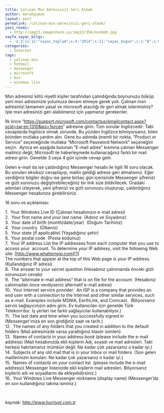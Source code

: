 ```yaml
---
title: Çalınan Msn Adresinizi Geri Almak
author: emrahyumuk
layout: post
permalink: /calinan-msn-adresinizi-geri-almak/
yazi_resmi:
  - http://img13.imageshack.us/img13/356/msnbb0.jpg
sayfa_sayac_bilgi:
  - 'a:3:{s:12:"sayac_toplam";s:4:"2014";s:11:"sayac_bugun";s:1:"0";s:9:"son_okuma";s:10:"1364903070";}'
categories:
  - İnternet
tags:
  - çalınan msn
  - hotmail
  - messenger
  - microsoft
  - msn
  - windows live
---
```

Msn adresiniz kötü niyetli kişiler tarafından çalındığında boynunuzu büküp yeni msn adresinizle yolumuza devam etmeye gerek yok. Çalınan msn adresinizi tamamen yasal ve microsoft aracılığı ile geri almak istermisiniz? işte msn adresinizi geri alabilmeniz için yapmanız gerekenler.  
<!--more-->

İlk önce &#8220;<a href="https://support.microsoft.com/contactus/emailcontact.aspx?scid=sw;en;1310&ws=1prcen" target="_blank">https://support.microsoft.com/contactus/emailcontact.aspx?scid=sw;en;1310&ws=1prcen</a>&#8221; adresine girin. Tüm sorular İngilizcedir. Tabi cevaplarda İngilizce olmak zorunda. Bu yüzden İngilizce bilmiyorsanız, bilen birinden mutlaka yardım alın. Gene bu adımda önemli bir nokta, &#8220;Product or Service&#8221; seçeneğinde mutlaka &#8220;Microsoft Password Network&#8221; seçeneğini seçin.  Ayrıca en aşağıda bulunan &#8220;E-mail adres&#8221; kısmına çalınan Messenger mailinizi değil, Microsoft ile haberleşmede kullanacağınız farklı bir mail adresi girin. Genelde 3 veya 4 gün içinde cevap gelir.

Gelen e-mail da ise çaldırdığınız Messenger hesabı ile ilgili 16 soru olacak. Bu soruları eksiksiz cevaplayıp, mailin geldiği adrese geri atmalısınız. Eğer verdiğiniz bilgiler doğru ise gene birkaç gün içerisinde Messenger şifrenizi ve gizli sorunuzu değiştirebileceğiniz bir link size bildirilecek. Oradaki adımları izleyerek, yeni şifrenizi ve gizli sorunuzu oluşturup, çaldırdığınız Messenger hesabınıza girebilirsiniz.

16 soru ve açıklaması:

1.  Your Windows Live ID (Çalınan hesabınızın e-mail adresi)  
2.  Your first name and your last name  (Adınız ve Soyadınız)  
3.  Your date of birth (month/date/year)  (Doğum Tarihiniz)  
4.  Your country  (Ülkeniz)  
5.  Your state (if applicable) (Yaşadığınız şehir)  
6.  Your postal code  (Posta kodunuz)  
7.  Your IP address List the IP addresses from each computer that you use to access your  account. To determine your IP address, visit the following Web site: [http://www.whatismyip.com][1]  
The numbers that appear at the top of this Web page is your IP address.  (Kullandığınız IP adresi)  
8.  The answer to your secret question (Hesabınız çalınmanda önceki gizli sorunuzun cevabı)  
9.  The &#8220;alternate e-mail address&#8221; that is on file for the account  (Hesabınız çalınmadan önce verdiyseniz alternatif e-mail adresi)  
10.  Your Internet service provider.  An ISP is a company that provides an end user with a connection to the Internet and other similar services, such as e-mail. Examples include MSNIA, EarthLink, and Comcast.  (Biliyorsanız servis sağlayıcınızın adını girin. Ev kullanıcıları için genelde Türk Telekom&#8217;dur. İş yerleri ise farklı sağlayıcılar kullanabiliyor.)  
11.  The last date and time when you successfully signed in  (Messenger&#8217;ınıza en son girdiğiniz saat ve tarih.)  
12.  The names of any folders that you created in addition to the default folders (Mail adresinizde varsa yarattığınız klasör isimleri)  
13.  Names of contacts in your address book (please include the e-mail address) (Mail hesabınızda ekli kişilerin Adı, soyadı ve mail adresleri. Tabi herkesi hatırlamanız mümkün değil. Ne kadar çok yazarsanız o kadar iyi.)  
14.  Subjects of any old mail that is in your Inbox or mail folders  (Son gelen maillerinizin konuları. Ne kadar çok yazarsanız o kadar iyi.)  
15.  Names of contacts on your contact list  (please include the e-mail address)( Messenger listenizde ekli kişilerin mail adresleri. Biliyorsanız kişilerin adı ve soyadlarını da ekleyebilirsiniz.)  
16.  Your Windows Live Messenger nickname (display name) (Messenger&#8217;da en son kullandığınız takma isminiz.)

<span style="color: #ffffff;">.</span>

<address>
  kaynak: <a href="http://www.hurriyet.com.tr" target="_blank">http://www.hurriyet.com.tr</a>
</address>

<address>
</address>

<address>
  <span style="color: #ffffff;">.</span>
</address>

 [1]: http://www.whatismyip.com/